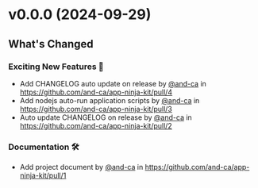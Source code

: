 # **v0.0.0** (2024-09-29)

## What's Changed

### Exciting New Features 🎉

- Add CHANGELOG auto update on release by [@and-ca](https://github.com/and-ca) in https://github.com/and-ca/app-ninja-kit/pull/4
- Add nodejs auto-run application scripts by [@and-ca](https://github.com/and-ca) in https://github.com/and-ca/app-ninja-kit/pull/3
- Auto update CHANGELOG on release by [@and-ca](https://github.com/and-ca) in https://github.com/and-ca/app-ninja-kit/pull/2

### Documentation 🛠

- Add project document by [@and-ca](https://github.com/and-ca) in https://github.com/and-ca/app-ninja-kit/pull/1
